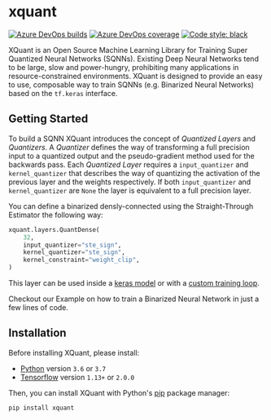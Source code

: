 # xquant

[![Azure DevOps builds](https://img.shields.io/azure-devops/build/plumerai/xquant/4.svg?logo=azure-devops)](https://plumerai.visualstudio.com/xquant/_build/latest?definitionId=4&branchName=master) [![Azure DevOps coverage](https://img.shields.io/azure-devops/coverage/plumerai/xquant/4.svg?logo=azure-devops)](https://plumerai.visualstudio.com/xquant/_build/latest?definitionId=4&branchName=master) [![Code style: black](https://img.shields.io/badge/code%20style-black-000000.svg)](https://github.com/ambv/black)

XQuant is an Open Source Machine Learning Library for Training Super Quantized Neural Networks (SQNNs). Existing Deep Neural Networks tend to be large, slow and power-hungry, prohibiting many applications in resource-constrained environments. XQuant is designed to provide an easy to use, composable way to train SQNNs (e.g. Binarized Neural Networks) based on the `tf.keras` interface.

## Getting Started

To build a SQNN XQuant introduces the concept of _Quantized Layers_ and _Quantizers_. A _Quantizer_ defines the way of transforming a full precision input to a quantized output and the pseudo-gradient method used for the backwards pass. Each _Quantized Layer_ requires a `input_quantizer` and `kernel_quantizer` that describes the way of quantizing the activation of the previous layer and the weights respectively. If both `input_quantizer` and `kernel_quantizer` are `None` the layer is equivalent to a full precision layer.

You can define a binarized densly-connected using the Straight-Through Estimator the following way:

```python
xquant.layers.QuantDense(
    32,
    input_quantizer="ste_sign",
    kernel_quantizer="ste_sign",
    kernel_constraint="weight_clip",
)
```

This layer can be used inside a [keras model](https://www.tensorflow.org/alpha/guide/keras/overview#sequential_model) or with a [custom training loop](https://www.tensorflow.org/alpha/guide/keras/overview#model_subclassing).

Checkout our Example on how to train a Binarized Neural Network in just a few lines of code.

## Installation

Before installing XQuant, please install:

- [Python](https://python.org) version `3.6` or `3.7`
- [Tensorflow](https://www.tensorflow.org/install) version `1.13+` or `2.0.0`

Then, you can install XQuant with Python's [pip](https://pip.pypa.io/en/stable/) package manager:

```shell
pip install xquant
```
